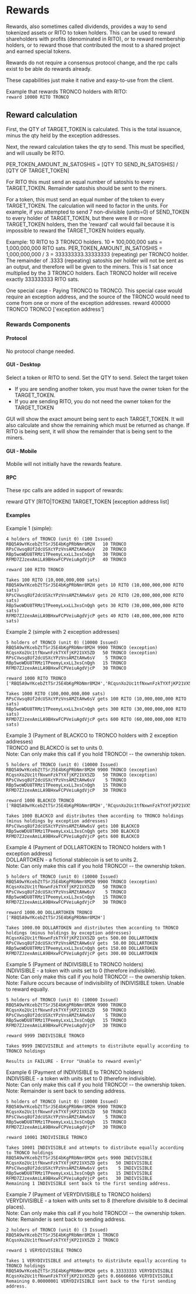 # Rewards

Rewards, also sometimes called dividends, provides a way to send tokenized assets or RITO to token holders.  This can be used to reward shareholders with profits (denominated in RITO), or to reward membership holders, or to reward those that contributed the most to a shared project and earned special tokens.  

Rewards do not require a consensus protocol change, and the rpc calls exist to be able do rewards already.

These capabilities just make it native and easy-to-use from the client.

Example that rewards TRONCO holders with RITO:  
```reward 10000 RITO TRONCO```

## Reward calculation

First, the QTY of TARGET_TOKEN is calculated.  This is the total issuance, minus the qty held by the exception addresses.

Next, the reward calculation takes the qty to send.  This must be specified, and will usually be RITO.

PER_TOKEN_AMOUNT_IN_SATOSHIS = [QTY TO SEND_IN_SATOSHIS] / [QTY OF TARGET_TOKEN]

For RITO this must send an equal number of satoshis to every TARGET_TOKEN.  Remainder satoshis should be sent to the miners.

For a token, this must send an equal number of the token to every TARGET_TOKEN.  The calculation will need to factor in the units.  For example, if you attempted to send 7 non-divisible (units=0) of SEND_TOKEN to every holder of TARGET_TOKEN, but there were 8 or more TARGET_TOKEN holders, then the 'reward' call would fail because it is impossible to reward the TARGET_TOKEN holders equally.

Example: 10 RITO to 3 TRONCO holders.  10 * 100,000,000 sats = 1,000,000,000 RITO sats.
PER_TOKEN_AMOUNT_IN_SATOSHIS = 1,000,000,000 / 3 = 333333333.33333333 (repeating) per TRONCO holder.  The remainder of .3333 (repeating) satoshis per holder will not be sent as an output, and therefore will be given to the miners.  This is 1 sat once multiplied by the 3 TRONCO holders.  Each TRONCO holder will receive exactly 333333333 RITO sats.

One special case - Paying TRONCO to TRONCO.  This special case would require an exception address, and the source of the TRONCO would need to come from one or more of the exception addresses.
reward 400000 TRONCO TRONCO ['exception address']

### Rewards Components
#### Protocol

No protocol change needed.

#### GUI - Desktop

Select a token or RITO to send.
Set the QTY to send.
Select the target token
* If you are sending another token, you must have the owner token for the TARGET_TOKEN.
* If you are sending RITO, you do not need the owner token for the TARGET_TOKEN

GUI will show the exact amount being sent to each TARGET_TOKEN.  It will also calculate and show the remaining which must be returned as change.  If RITO is being sent, it will show the remainder that is being sent to the miners.

#### GUI - Mobile

Mobile will not initially have the rewards feature.

#### RPC

These rpc calls are added in support of rewards:

reward QTY [RITO|TOKEN] TARGET_TOKEN [exception address list]

#### Examples

Example 1 (simple):
```
4 holders of TRONCO (unit 0) (100 Issued)
RBQ5A9wYKcebZtTSrJ5E4bKgPRbNmr8M2H   10 TRONCO
RPsCVwsq8Uf2dcUSXcYPzVnsAMZtAHw6sV   20 TRONCO
RBp5woWDU8TRMz1TPeemyLxxLL3xsCnQgh   30 TRONCO
RFMD7ZJzexAmiLA9BHxwFCPVeiuAgdVjcP   40 TRONCO

reward 100 RITO TRONCO

Takes 100 RITO (10,000,000,000 sats)
RBQ5A9wYKcebZtTSrJ5E4bKgPRbNmr8M2H gets 10 RITO (10,000,000,000 RITO sats)
RPsCVwsq8Uf2dcUSXcYPzVnsAMZtAHw6sV gets 20 RITO (20,000,000,000 RITO sats)
RBp5woWDU8TRMz1TPeemyLxxLL3xsCnQgh gets 30 RITO (30,000,000,000 RITO sats)
RFMD7ZJzexAmiLA9BHxwFCPVeiuAgdVjcP gets 40 RITO (40,000,000,000 RITO sats)
```

Example 2 (simple with 2 exception addresses)
```
5 holders of TRONCO (unit 0) (10000 Issued)
RBQ5A9wYKcebZtTSrJ5E4bKgPRbNmr8M2H 9900 TRONCO (exception)
RCqsnXo2Uc1tfNxwnFzkTYXfjKP21VX5ZD 	 50 TRONCO (exception)
RPsCVwsq8Uf2dcUSXcYPzVnsAMZtAHw6sV    5 TRONCO
RBp5woWDU8TRMz1TPeemyLxxLL3xsCnQgh   15 TRONCO
RFMD7ZJzexAmiLA9BHxwFCPVeiuAgdVjcP   30 TRONCO

reward 1000 RITO TRONCO ['RBQ5A9wYKcebZtTSrJ5E4bKgPRbNmr8M2H','RCqsnXo2Uc1tfNxwnFzkTYXfjKP21VX5ZD']

Takes 1000 RITO (100,000,000,000 sats)
RPsCVwsq8Uf2dcUSXcYPzVnsAMZtAHw6sV gets 100 RITO (10,000,000,000 RITO sats)
RBp5woWDU8TRMz1TPeemyLxxLL3xsCnQgh gets 300 RITO (30,000,000,000 RITO sats)
RFMD7ZJzexAmiLA9BHxwFCPVeiuAgdVjcP gets 600 RITO (60,000,000,000 RITO sats)
```

Example 3 (Payment of BLACKCO to TRONCO holders with 2 exception addresses)  
TRONCO and BLACKCO is set to units 0.  
Note: Can only make this call if you hold TRONCO! -- the ownership token.
```
5 holders of TRONCO (unit 0) (10000 Issued)
RBQ5A9wYKcebZtTSrJ5E4bKgPRbNmr8M2H 9900 TRONCO (exception)
RCqsnXo2Uc1tfNxwnFzkTYXfjKP21VX5ZD 	 50 TRONCO (exception)
RPsCVwsq8Uf2dcUSXcYPzVnsAMZtAHw6sV    5 TRONCO
RBp5woWDU8TRMz1TPeemyLxxLL3xsCnQgh   15 TRONCO
RFMD7ZJzexAmiLA9BHxwFCPVeiuAgdVjcP   30 TRONCO

reward 1000 BLACKCO TRONCO ['RBQ5A9wYKcebZtTSrJ5E4bKgPRbNmr8M2H','RCqsnXo2Uc1tfNxwnFzkTYXfjKP21VX5ZD']

Takes 1000 BLACKCO and distributes them according to TRONCO holdings (minus holdings by exception addresses)
RPsCVwsq8Uf2dcUSXcYPzVnsAMZtAHw6sV gets 100 BLACKCO
RBp5woWDU8TRMz1TPeemyLxxLL3xsCnQgh gets 300 BLACKCO
RFMD7ZJzexAmiLA9BHxwFCPVeiuAgdVjcP gets 600 BLACKCO
```

Example 4 (Payment of DOLLARTOKEN to TRONCO holders with 1 exception address)  
DOLLARTOKEN - a fictional stablecoin is set to units 2.  
Note: Can only make this call if you hold TRONCO! -- the ownership token.
```
5 holders of TRONCO (unit 0) (10000 Issued)
RBQ5A9wYKcebZtTSrJ5E4bKgPRbNmr8M2H 9900 TRONCO (exception)
RCqsnXo2Uc1tfNxwnFzkTYXfjKP21VX5ZD 	 50 TRONCO
RPsCVwsq8Uf2dcUSXcYPzVnsAMZtAHw6sV    5 TRONCO
RBp5woWDU8TRMz1TPeemyLxxLL3xsCnQgh   15 TRONCO
RFMD7ZJzexAmiLA9BHxwFCPVeiuAgdVjcP   30 TRONCO

reward 1000.00 DOLLARTOKEN TRONCO ['RBQ5A9wYKcebZtTSrJ5E4bKgPRbNmr8M2H']

Takes 1000.00 DOLLARTOKEN and distributes them according to TRONCO holdings (minus holdings by exception addresses)
RCqsnXo2Uc1tfNxwnFzkTYXfjKP21VX5ZD gets 500.00 DOLLARTOKEN
RPsCVwsq8Uf2dcUSXcYPzVnsAMZtAHw6sV gets  50.00 DOLLARTOKEN
RBp5woWDU8TRMz1TPeemyLxxLL3xsCnQgh gets 150.00 DOLLARTOKEN
RFMD7ZJzexAmiLA9BHxwFCPVeiuAgdVjcP gets 300.00 DOLLARTOKEN
```

Example 5 (Payment of INDIVISIBLE to TRONCO holders)  
INDIVISIBLE - a token with units set to 0 (therefore indivisible).  
Note: Can only make this call if you hold TRONCO! -- the ownership token.  
Note: Failure occurs because of indivisibility of INDIVISIBLE token.  Unable to reward equally.
```
5 holders of TRONCO (unit 0) (10000 Issued)
RBQ5A9wYKcebZtTSrJ5E4bKgPRbNmr8M2H 9900 TRONCO
RCqsnXo2Uc1tfNxwnFzkTYXfjKP21VX5ZD 	 50 TRONCO
RPsCVwsq8Uf2dcUSXcYPzVnsAMZtAHw6sV    5 TRONCO
RBp5woWDU8TRMz1TPeemyLxxLL3xsCnQgh   15 TRONCO
RFMD7ZJzexAmiLA9BHxwFCPVeiuAgdVjcP   30 TRONCO

reward 9999 INDIVISIBLE TRONCO

Takes 9999 INDIVISIBLE and attempts to distribute equally according to TRONCO holdings

Results in FAILURE - Error "Unable to reward evenly"
```

Example 6 (Payment of INDIVISIBLE to TRONCO holders)  
INDIVISIBLE - a token with units set to 0 (therefore indivisible).  
Note: Can only make this call if you hold TRONCO! -- the ownership token.  
Note: Remainder is sent back to sending address.
```
5 holders of TRONCO (unit 0) (10000 Issued)
RBQ5A9wYKcebZtTSrJ5E4bKgPRbNmr8M2H 9900 TRONCO
RCqsnXo2Uc1tfNxwnFzkTYXfjKP21VX5ZD 	 50 TRONCO
RPsCVwsq8Uf2dcUSXcYPzVnsAMZtAHw6sV    5 TRONCO
RBp5woWDU8TRMz1TPeemyLxxLL3xsCnQgh   15 TRONCO
RFMD7ZJzexAmiLA9BHxwFCPVeiuAgdVjcP   30 TRONCO

reward 10001 INDIVISIBLE TRONCO

Takes 10001 INDIVISIBLE and attempts to distribute equally according to TRONCO holdings
RBQ5A9wYKcebZtTSrJ5E4bKgPRbNmr8M2H gets 9900 INDIVISIBLE
RCqsnXo2Uc1tfNxwnFzkTYXfjKP21VX5ZD gets   50 INDIVISIBLE
RPsCVwsq8Uf2dcUSXcYPzVnsAMZtAHw6sV gets    5 INDIVISIBLE
RBp5woWDU8TRMz1TPeemyLxxLL3xsCnQgh gets   15 INDIVISIBLE
RFMD7ZJzexAmiLA9BHxwFCPVeiuAgdVjcP gets   30 INDIVISIBLE
Remaining 1 INDIVISIBLE sent back to the first sending address.
```

Example 7 (Payment of VERYDIVISIBLE to TRONCO holders)  
VERYDIVISIBLE - a token with units set to 8 (therefore divisible to 8 decimal places).  
Note: Can only make this call if you hold TRONCO! -- the ownership token.  
Note: Remainder is sent back to sending address.  
```
2 holders of TRONCO (unit 0) (3 Issued)
RBQ5A9wYKcebZtTSrJ5E4bKgPRbNmr8M2H 1 TRONCO
RCqsnXo2Uc1tfNxwnFzkTYXfjKP21VX5ZD 2 TRONCO

reward 1 VERYDIVISIBLE TRONCO

Takes 1 VERYDIVISIBLE and attempts to distribute equally according to TRONCO holdings
RBQ5A9wYKcebZtTSrJ5E4bKgPRbNmr8M2H gets 0.33333333 VERYDIVISIBLE
RCqsnXo2Uc1tfNxwnFzkTYXfjKP21VX5ZD gets 0.66666666 VERYDIVISIBLE
Remaining 0.00000001 VERYDIVISIBLE sent back to the first sending address.
```
